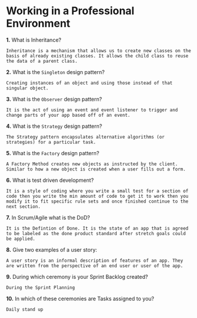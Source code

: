 # Working in a Professional Environment

**1.** What is Inheritance?
<!-- enter you answer in the space below -->
```
Inheritance is a mechanism that allows us to create new classes on the basis of already existing classes. It allows the child class to reuse the data of a parent class. 
```
**2.** What is the `Singleton` design pattern?
<!-- enter you answer in the space below -->
```
Creating instances of an object and using those instead of that singular object.
```
**3.** What is the `Observer` design pattern?
<!-- enter you answer in the space below -->
```
It is the act of using an event and event listener to trigger and change parts of your app based off of an event.
```
**4.** What is the `Strategy` design pattern?
<!-- enter you answer in the space below -->
```
The Strategy pattern encapsulates alternative algorithms (or strategies) for a particular task.
```
**5.** What is the `Factory` design pattern?
<!-- enter you answer in the space below -->
```
A Factory Method creates new objects as instructed by the client. Similar to how a new object is created when a user fills out a form.
```
**6.** What is test driven development?
<!-- enter you answer in the space below -->
```
It is a style of coding where you write a small test for a section of code then you write the min amount of code to get it to work then you modify it to fit specific rule sets and once finished continue to the next section.
```
**7.** In Scrum/Agile what is the DoD?
<!-- enter you answer in the space below -->
```
It is the Defintion of Done. It is the state of an app that is agreed to be labeled as the done product standard after stretch goals could be applied.
```
**8.** Give two examples of a user story:
<!-- enter you answer in the space below -->
```
A user story is an informal description of features of an app. They are written from the perspective of an end user or user of the app.
```
**9.** During which ceremony is your Sprint Backlog created?
<!-- enter you answer in the space below -->
```
During the Sprint Planning 
```
**10.** In which of these ceremonies are Tasks assigned to you?
<!-- enter you answer in the space below -->
```
Daily stand up
```